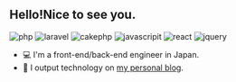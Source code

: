 ## Hello!Nice to see you.
 
 ![php](https://img.shields.io/badge/-php-lightblue.svg?logo=php&style=flat)
 ![laravel](https://img.shields.io/badge/-Laravel-402144.svg?logo=laravel&style=flat-square)
 ![cakephp](https://img.shields.io/badge/-CakePHP-gray.svg?logo=cakephp&style=flat)
 ![javascripit](https://img.shields.io/badge/Javascript-276DC3.svg?logo=javascript&style=flat)
 ![react](https://img.shields.io/badge/-React-blue.svg?logo=React&style=flat)
 ![jquery](https://img.shields.io/badge/-jQuery-yellow.svg?logo=jQuery&style=flat)

- :computer: I'm a front-end/back-end engineer in Japan.
- :notebook_with_decorative_cover: I output technology on [my personal blog](https://explore-zine.com/).
